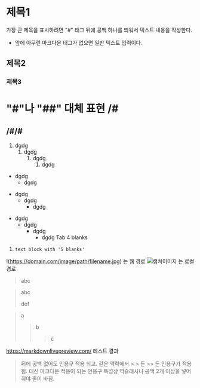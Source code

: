 # 제목1
가장 큰 제목을 표시하려면 "#" 태그 뒤에 공백 하나를 띄워서 텍스트 내용을 작성한다.
- 앞에 아무런 마크다운 태그가 없으면 일반 텍스트 입력이다.
## 제목2
### 제목3

"#"나 "##" 대체 표현
/#
==
/#/#
--

1. dgdg
   1. dgdg
      1. dgdg
         1. dgdg
* dgdg
  * dgdg
+ dgdg
  + dgdg
    + dgdg
- dgdg
  - dgdg
    - dgdg
      - dgdg
    Tab
    4 blanks
1.     text block with '5 blanks'

!(https://domain.com/image/path/filename.jpg) 는 웹 경로
![캡쳐이미지](image/path/filename.jpg "메인화면") 는 로컬 경로

> abc

> abc
>
> def

> a
>> b
>>> c

https://markdownlivepreview.com/ 테스트 결과
> 뒤에 공백 없어도 인용구 적용 되고.
> 같은 맥락에서 > > 든 >> 든 인용구가 적용됨.
> 대신 마크다운 적용이 되는 인용구 특성상 역슬래시나 공백 2개 이상을 넣어줘야 줄이 바뀜.

[마크다운 뷰어에서 안보이는 텍스트]: #